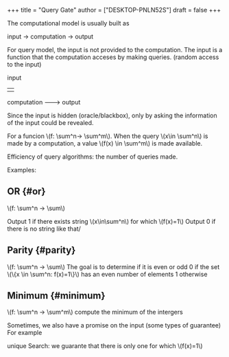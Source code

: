 +++
title = "Query Gate"
author = ["DESKTOP-PNLN52S"]
draft = false
+++

The computational model is usually built as

input -&gt; computation -&gt; output

For query model, the input is not provided to the computation.
The input is a function that the computation acceses by making queries.
(random access to the input)

input

|  |
|--|
|  |

computation ---&gt; output

Since the input is hidden (oracle/blackbox), only by asking the information of
the input could be revealed.

For a funcion \\(f: \sum^n-> \sum^m\\).
When the query \\(x\in \sum^n\\) is made by a computation, a value \\(f(x) \in \sum^m\\)
is made available.

Efficiency of query algorithms: the number of queries made.

Examples:


## OR {#or}

\\(f: \sum^n -> \sum\\)

Output 1 if there exists string \\(x\in\sum^n\\) for which \\(f(x)=1\\)
Output 0 if there is no string like that/


## Parity {#parity}

\\(f: \sum^n -> \sum\\)
The goal is to determine if it is even or odd
0 if the set \\(\\{x \in \sum^n: f(x)=1\\}\\) has an even number of elements
1 otherwise


## Minimum {#minimum}

\\(f: \sum^n -> \sum^m\\)
compute the minimum of the intergers

Sometimes, we also have a promise on the input (some types of guarantee)
For example

unique Search:
we guarante that there is only one for which \\(f(x)=1\\)
